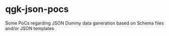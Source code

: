 # qgk-json-pocs
Some PoCs regarding JSON Dummy data ganeration based on Schema files and/or JSON templates
